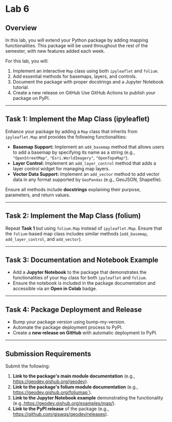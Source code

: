 # **Lab 6**

## **Overview**

In this lab, you will extend your Python package by adding mapping functionalities. This package will be used throughout the rest of the semester, with new features added each week.

For this lab, you will:

1. Implement an interactive `Map` class using both `ipyleaflet` and `folium`.
2. Add essential methods for basemaps, layers, and controls.
3. Document the package with proper docstrings and a Jupyter Notebook tutorial.
4. Create a new release on GitHub Use GitHub Actions to publish your package on PyPI.

---

## **Task 1: Implement the Map Class (ipyleaflet)**

Enhance your package by adding a `Map` class that inherits from `ipyleaflet.Map` and provides the following functionalities:

- **Basemap Support:** Implement an `add_basemap` method that allows users to add a basemap by specifying its name as a string (e.g., `"OpenStreetMap"`, `"Esri.WorldImagery"`, `"OpenTopoMap"`).
- **Layer Control:** Implement an `add_layer_control` method that adds a layer control widget for managing map layers.
- **Vector Data Support:** Implement an `add_vector` method to add vector data in any format supported by `GeoPandas` (e.g., GeoJSON, Shapefile).

Ensure all methods include **docstrings** explaining their purpose, parameters, and return values.

---

## **Task 2: Implement the Map Class (folium)**

Repeat **Task 1** but using `folium.Map` instead of `ipyleaflet.Map`. Ensure that the `folium`-based map class includes similar methods (`add_basemap`, `add_layer_control`, and `add_vector`).

---

## **Task 3: Documentation and Notebook Example**

- Add a **Jupyter Notebook** to the package that demonstrates the functionalities of your `Map` class for both `ipyleaflet` and `folium`.
- Ensure the notebook is included in the package documentation and accessible via an **Open in Colab** badge.

---

## **Task 4: Package Deployment and Release**

- Bump your package version using bump-my-version.
- Automate the package deployment process to PyPI.
- Create a **new release on GitHub** with automatic deployment to PyPI.

---

## **Submission Requirements**

Submit the following:

1. **Link to the package's main module documentation** (e.g., https://geodev.gishub.org/geodev).
2. **Link to the package's folium module documentation** (e.g., https://geodev.gishub.org/foliumap`).
3. **Link to the Jupyter Notebook example** demonstrating the functionality (e.g.,https://geodev.gishub.org/examples/map/).
4. **Link to the PyPI release** of the package (e.g., https://github.com/giswqs/geodev/releases).
